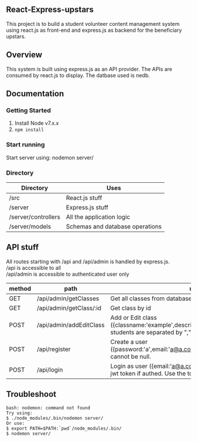 ## React-Express-upstars
This project is to build a student volunteer content management system using react.js as front-end and express.js as backend for the beneficiary upstars.

## Overview
This system is built using express.js as an API provider. The APIs are consumed by react.js to display. The datbase used is nedb.

## Documentation
### Getting Started
1. Install Node v7.x.x
2. `npm install`

### Start running
Start server using: nodemon server/


### Directory

|Directory        |    Uses   |
|------------|---------------------|
|/src               |React.js stuff   |
|/server            |Express.js stuff |
|/server/controllers|All the application logic |
|/server/models     |Schemas and database operations |


## API stuff

All routes starting with /api and /api/admin is handled by express.js.  
/api is accessible to all  
/api/admin is accessible to authenticated user only  


|method|path|uses|
|------|----|----|
|GET| /api/admin/getClasses | Get all classes from database|
|GET| /api/admin/getClass/:id | Get class by id|
|POST| /api/admin/addEditClass | Add or Edit class ({classname:'example',description:'example',students:'a,b,c'}) students are separated by ","|
|POST| /api/register | Create a user ({password:'a',email:'a@a.com',firstName:'a',lastName:'a'}) cannot be null.|
|POST| /api/login | Login as user ({email:'a@a.com',password:'a'}) Will return a jwt token if authed. Use the token to access /api/admin|


## Troubleshoot
```
bash: nodemon: command not found
Try using:
$ ./node_modules/.bin/nodemon server/
Or use:
$ export PATH=$PATH:`pwd`/node_modules/.bin/
$ nodemon server/
```

